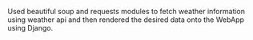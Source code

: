 Used beautiful soup and requests modules to fetch weather information using weather api and then rendered the desired data onto the WebApp using Django.
